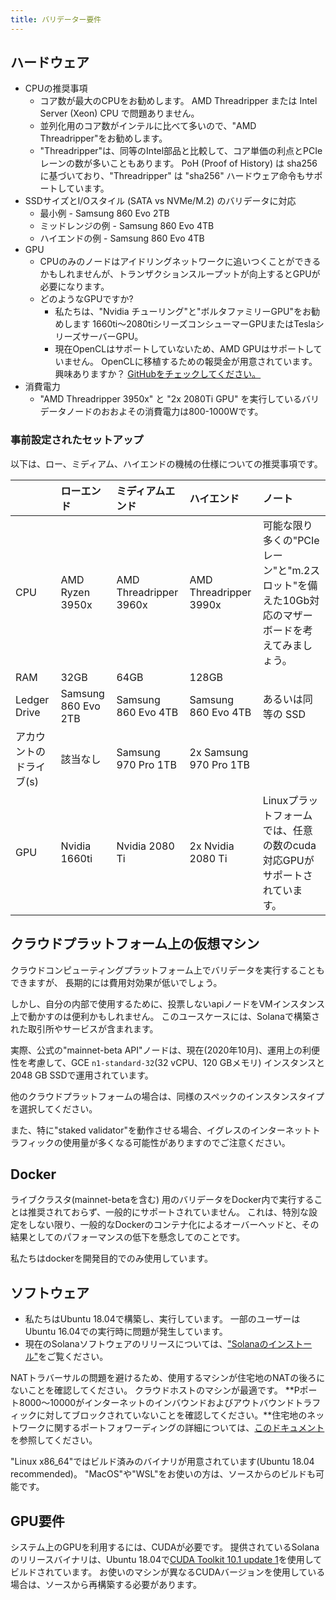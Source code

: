```yaml
---
title: バリデーター要件
---
```


## ハードウェア

- CPUの推奨事項
  - コア数が最大のCPUをお勧めします。 AMD Threadripper または Intel Server \(Xeon\) CPU で問題ありません。
  - 並列化用のコア数がインテルに比べて多いので、"AMD Threadripper"をお勧めします。
  - "Threadripper"は、同等のIntel部品と比較して、コア単価の利点とPCIeレーンの数が多いこともあります。 PoH \(Proof of History\) は sha256 に基づいており、"Threadripper" は "sha256" ハードウェア命令もサポートしています。
- SSDサイズとI/Oスタイル \(SATA vs NVMe/M.2\) のバリデータに対応
  - 最小例 - Samsung 860 Evo 2TB
  - ミッドレンジの例 - Samsung 860 Evo 4TB
  - ハイエンドの例 - Samsung 860 Evo 4TB
- GPU
  - CPUのみのノードはアイドリングネットワークに追いつくことができるかもしれませんが、トランザクションスループットが向上するとGPUが必要になります。
  - どのようなGPUですか?
    - 私たちは、"Nvidia チューリング"と"ボルタファミリーGPU"をお勧めします 1660ti〜2080tiシリーズコンシューマーGPUまたはTeslaシリーズサーバーGPU。
    - 現在OpenCLはサポートしていないため、AMD GPUはサポートしていません。 OpenCLに移植するための報奨金が用意されています。 興味ありますか？ [GitHubをチェックしてください。](https://github.com/solana-labs/solana)
- 消費電力
  - "AMD Threadripper 3950x" と "2x 2080Ti GPU" を実行しているバリデータノードのおおよその消費電力は800-1000Wです。

### 事前設定されたセットアップ

以下は、ロー、ミディアム、ハイエンドの機械の仕様についての推奨事項です。

|                   | ローエンド               | ミディアムエンド               | ハイエンド                  | ノート                                                    |
|:----------------- |:------------------- |:---------------------- |:---------------------- |:------------------------------------------------------ |
| CPU               | AMD Ryzen 3950x     | AMD Threadripper 3960x | AMD Threadripper 3990x | 可能な限り多くの"PCIeレーン"と"m.2スロット"を備えた10Gb対応のマザーボードを考えてみましょう。 |
| RAM               | 32GB                | 64GB                   | 128GB                  |                                                        |
| Ledger Drive      | Samsung 860 Evo 2TB | Samsung 860 Evo 4TB    | Samsung 860 Evo 4TB    | あるいは同等の SSD                                            |
| アカウントのドライブ\(s\) | 該当なし                | Samsung 970 Pro 1TB    | 2x Samsung 970 Pro 1TB |                                                        |
| GPU               | Nvidia 1660ti       | Nvidia 2080 Ti         | 2x Nvidia 2080 Ti      | Linuxプラットフォームでは、任意の数のcuda対応GPUがサポートされています。             |

## クラウドプラットフォーム上の仮想マシン

クラウドコンピューティングプラットフォーム上でバリデータを実行することもできますが、 長期的には費用対効果が低いでしょう。

しかし、自分の内部で使用するために、投票しないapiノードをVMインスタンス上で動かすのは便利かもしれません。 このユースケースには、Solanaで構築された取引所やサービスが含まれます。

実際、公式の"mainnet-beta API"ノードは、現在(2020年10月)、運用上の利便性を考慮して、GCE `n1-standard-32`(32 vCPU、120 GBメモリ) インスタンスと2048 GB SSDで運用されています。

他のクラウドプラットフォームの場合は、同様のスペックのインスタンスタイプを選択してください。

また、特に"staked validator"を動作させる場合、イグレスのインターネットトラフィックの使用量が多くなる可能性がありますのでご注意ください。

## Docker

ライブクラスタ(mainnet-betaを含む) 用のバリデータをDocker内で実行することは推奨されておらず、一般的にサポートされていません。 これは、特別な設定をしない限り、一般的なDockerのコンテナ化によるオーバーヘッドと、その結果としてのパフォーマンスの低下を懸念してのことです。

私たちはdockerを開発目的でのみ使用しています。

## ソフトウェア

- 私たちはUbuntu 18.04で構築し、実行しています。 一部のユーザーはUbuntu 16.04での実行時に問題が発生しています。
- 現在のSolanaソフトウェアのリリースについては、["Solanaのインストール"](../cli/install-solana-cli-tools.md)をご覧ください。

NATトラバーサルの問題を避けるため、使用するマシンが住宅地のNATの後ろにないことを確認してください。 クラウドホストのマシンが最適です。 **Pポート8000～10000がインターネットのインバウンドおよびアウトバウンドトラフィックに対してブロックされていないことを確認してください。**住宅地のネットワークに関するポートフォワーディングの詳細については、[このドキュメント](http://www.mcs.sdsmt.edu/lpyeatt/courses/314/PortForwardingSetup.pdf)を参照してください。

"Linux x86_64"ではビルド済みのバイナリが用意されています\(Ubuntu 18.04 recommended\)。 "MacOS"や"WSL"をお使いの方は、ソースからのビルドも可能です。

## GPU要件

システム上のGPUを利用するには、CUDAが必要です。 提供されているSolanaのリリースバイナリは、Ubuntu 18.04で[CUDA Toolkit 10.1 update 1](https://developer.nvidia.com/cuda-toolkit-archive)を使用してビルドされています。 お使いのマシンが異なるCUDAバージョンを使用している場合は、ソースから再構築する必要があります。
